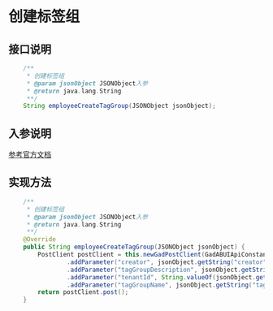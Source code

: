 # 创建标签组

## 接口说明
```java
    /**
     * 创建标签组
     * @param jsonObject JSONObject入参
     * @return java.lang.String
     **/
    String employeeCreateTagGroup(JSONObject jsonObject);
```
## 入参说明
[参考官方文档](https://openplatform-portal.dg-work.cn/#/doc-jsapi?apiType=serverapi&docKey=2646)
## 实现方法
```java
    /**
     * 创建标签组
     * @param jsonObject JSONObject入参
     * @return java.lang.String
     **/
    @Override
    public String employeeCreateTagGroup(JSONObject jsonObject) {
        PostClient postClient = this.newGadPostClient(GadABUIApiConstants.ABUI_TAG_CREATE_TAG_GROUP)
                .addParameter("creator", jsonObject.getString("creator"))
                .addParameter("tagGroupDescription", jsonObject.getString("tagGroupDescription"))
                .addParameter("tenantId", String.valueOf(jsonObject.getLong("tenantId")))
                .addParameter("tagGroupName", jsonObject.getString("tagGroupName"));
        return postClient.post();
    }
```